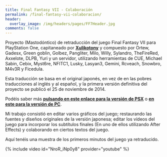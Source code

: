```yaml
---
title: Final Fantasy VII - Colaboración
permalink: /final-fantasy-vii-colaboracion/
header:
  overlay_image: /img/headers/pages/FF7Header.jpg
comments: false
---
```

Proyecto (Mastodóntico) de retraducción del juego Final Fantasy VII para PlayStation One, 
capitaneado por **[Xulikotony](http://traduccionesxt.blogspot.com.es/)** y compuesto por 
Ortew, Gadesx, Green goblin, Golbez, Pangliter, Milo, Willy, Sylandro, TheFireRed, Axxelote, 
DLPB, Yuri y un servidor, utilizando herramientas de CUE, Michael Sabin, Cebix, Myst6re, NFITC1, 
Lusky, Lasyan3, Gemini, Rcveach, Snowbro, M4v3R y Ficedula.

Esta traducción se basa en el original japonés, en vez de en las pobres traducciones al inglés y 
al español, y la primera versión definitiva del proyecto se publicó el 25 de noviembre de 2014.

Podéis saber más **[pulsando en este enlace para la versión de PSX](http://traduccionesxt.blogspot.com.es/2015/12/actualizacion-20-de-la-retraduccion.html)** o 
**[en este para la versión de PC](http://traduccionesxt.blogspot.com.es/2016/02/retraduccion-ff7-version-pc-98-2012-y.html)**.

Mi trabajo consistió en editar varios gráficos del juego; restaurando las fuentes y diseños originales 
de la versión japonesa; editar los vídeos del juego para incorporar los subtítulos finales (En uno de ellos 
utilizando After Effects) y colaborando en ciertos textos del juego.

Aquí tenéis una muestra de los primeros minutos del juego ya retraducido.

{% include video id="NroR_iNp0y8" provider="youtube" %}
